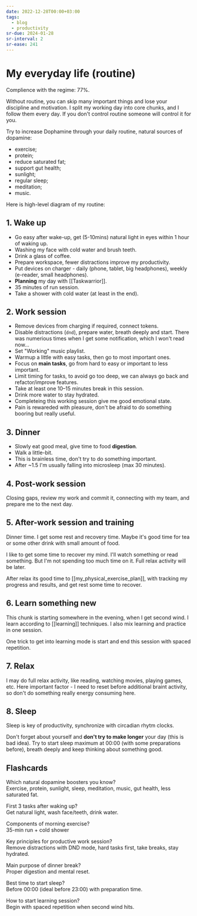 ```yaml
---
date: 2022-12-28T00:00+03:00
tags:
  - blog
  - productivity
sr-due: 2024-01-28
sr-interval: 2
sr-ease: 241
---
```


# My everyday life (routine)

Complience with the regime: 77%.

Without routine, you can skip many important things and lose your discipline and
motivation. I split my working day into core chunks, and I follow them every
day. If you don't control routine someone will control it for you.

Try to increase Dophamine through your daily routine, natural sources of
dopamine:

- exercise;
- protein;
- reduce saturated fat;
- support gut health;
- sunlight;
- regular sleep;
- meditation;
- music.

Here is high-level diagram of my routine:

## 1. Wake up

- Go easy after wake-up, get (5-10mins) natural light in eyes within 1 hour of
  waking up.
- Washing my face with cold water and brush teeth.
- Drink a glass of coffee.
- Prepare workspace, fewer distractions improve my productivity.
- Put devices on charger - daily (phone, tablet, big headphones), weekly
  (e-reader, small headphones).
- **Planning** my day with [[Taskwarrior]].
- 35 minutes of run session.
- Take a shower with cold water (at least in the end).

## 2. Work session

- Remove devices from charging if required, connect tokens.
- Disable distractions (`dnd`), prepare water, breath deeply and start. There
  was numerious times when I get some notification, which I won't read now...
- Set "Working" music playlist.
- Warmup a little with easy tasks, then go to most important ones.
- Focus on **main tasks**, go from hard to easy or important to less important.
- Limit timing for tasks, to avoid go too deep, we can always go back and
  refactor/improve features.
- Take at least one 10–15 minutes break in this session.
- Drink more water to stay hydrated.
- Completeing this working session give me good emotional state.
- Pain is rewareded with pleasure, don't be afraid to do something booring but
  really useful.

## 3. Dinner

- Slowly eat good meal, give time to food **digestion**.
- Walk a little-bit.
- This is brainless time, don't try to do something important.
- After ~1.5 I'm usually falling into microsleep (max 30 minutes).

## 4. Post-work session

Closing gaps, review my work and commit it, connecting with my team, and prepare
me to the next day.

## 5. After-work session and training

Dinner time. I get some rest and recovery time. Maybe it's good time
for tea or some other drink with small amount of food.

I like to get some time to recover my mind. I'll watch something or read
something. But I'm not spending too much time on it. Full relax activity will be
later.

After relax its good time to [[my_physical_exercise_plan]], with tracking my
progress and results, and get rest some time to recover.

## 6. Learn something new

This chunk is starting somewhere in the evening, when I get second wind.
I learn according to [[learning]] techniques. I also mix learning and practice
in one session.

One trick to get into learning mode is start and end this session with spaced
repetition.

## 7. Relax

I may do full relax activity, like reading, watching movies, playing games, etc.
Here important factor - I need to reset before additional braint activity, so
don't do something really energy consuming here.

## 8. Sleep

Sleep is key of productivity, synchronize with circadian rhytm clocks.

Don't forget about yourself and **don't try to make longer** your day (this is
bad idea). Try to start sleep maximum at 00:00 (with some preparations before),
breath deeply and keep thinking about something good.

## Flashcards

Which natural dopamine boosters you know?
<br class="f">
Exercise, protein, sunlight, sleep, meditation, music, gut health, less
saturated fat.

First 3 tasks after waking up?
<br class="f">
Get natural light, wash face/teeth, drink water.

Components of morning exercise?
<br class="f">
35-min run + cold shower

Key principles for productive work session?
<br class="f">
Remove distractions with DND mode, hard tasks first, take breaks, stay hydrated.

Main purpose of dinner break?
<br class="f">
Proper digestion and mental reset.

Best time to start sleep?
<br class="f">
Before 00:00 (ideal before 23:00) with preparation time.

How to start learning session?
<br class="f">
Begin with spaced repetition when second wind hits.
